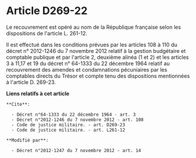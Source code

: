 # Article D269-22

Le recouvrement est opéré au nom de la République française selon les dispositions de l'article L. 261-12. 

Il est effectué dans les conditions prévues par les articles 108 à 110 du décret n° 2012-1246 du 7 novembre 2012 relatif à la
gestion budgétaire et comptable publique et par l'article 2, deuxième alinéa (1 et 2) et les articles 3 à 11,17 et 19 du
décret n° 64-1333 du 22 décembre 1964 relatif au recouvrement des amendes et condamnations pécuniaires par les comptables
directs du Trésor et compte tenu des dispositions mentionnées à l'article D. 269-23.

**Liens relatifs à cet article**

	**Cite**:

	  - Décret n°64-1333 du 22 décembre 1964 - art. 3
	  - Décret n°2012-1246 du 7 novembre 2012 - art. 108
	  - Code de justice militaire. - art. D269-23
	  - Code de justice militaire. - art. L261-12

	**Modifié par**:

	  - Décret n°2012-1247 du 7 novembre 2012 - art. 14
